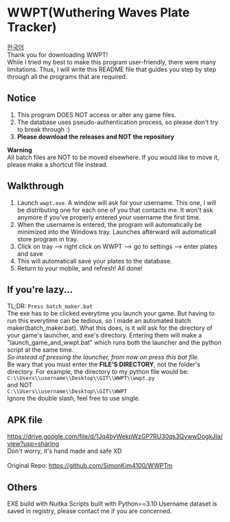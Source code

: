 # WWPT(Wuthering Waves Plate Tracker)
[한국어](README.kr.md)<br>
Thank you for downloading WWPT! <br>
While I tried my best to make this program user-friendly, there were many limitations. Thus, I will write this README file that guides you step by step through all the programs that are required.

## Notice
1. This program DOES NOT access or alter any game files.
2. The database uses pseudo-authentication process, so please don't try to break through :)
3. **Please download the releases and NOT the repository**

**Warning**<br>
All batch files are NOT to be moved elsewhere. If you would like to move it, please make a shortcut file instead.

## Walkthrough
1. Launch `wwpt.exe`. A window will ask for your username. This one, I will be distributing one for each one of you that contacts me. It won't ask anymore if you've properly entered your username the first time.
2. When the username is entered, the program will automatically be minimized into the Windows tray. Launches afterward will automaticall store program in tray.
3. Click on tray --> right click on WWPT --> go to settings --> enter plates and save
4. This will automaticall save your plates to the database.
5. Return to your mobile, and refresh! All done!<br>

## If you're lazy...
TL;DR: `Press batch_maker.bat`<br>
The exe has to be clicked everytime you launch your game. But having to run this everytime can be tedious, so I made an automated batch maker(batch_maker.bat). What this does, is it will ask for the directory of your game's launcher, and exe's directory. Entering them will make a "launch_game_and_wwpt.bat" which runs both the launcher and the python script at the same time.<br>
*So instead of pressing the launcher, from now on press this bat file.*<br>
Be wary that you must enter the **FILE'S DIRECTORY**, not the folder's directory. For example, the directory to my python file would be: <br>
`C:\\Users\\username\\Desktop\\GIT\\WWPT\\wwpt.py`<br>
and NOT<br>
`C:\\Users\\username\\Desktop\\GIT\\WWPT`<br>
Ignore the double slash, feel free to use single.

## APK file
https://drive.google.com/file/d/1Jq4byWekpWzGP7RU30qs3QywwDogkJIa/view?usp=sharing <br>
Don't worry, it's hand made and safe XD<br>
<br>
Original Repo: https://github.com/SimonKim4100/WWPTm

## Others
EXE build with Nuitka
Scripts built with Python==3.10
Username dataset is saved in registry, please contact me if you are concerned.
